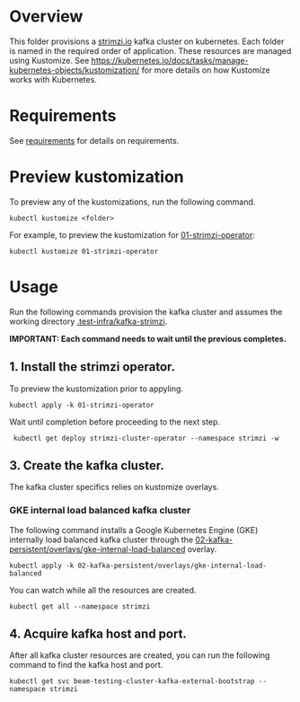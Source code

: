 <!--
    Licensed to the Apache Software Foundation (ASF) under one
    or more contributor license agreements.  See the NOTICE file
    distributed with this work for additional information
    regarding copyright ownership.  The ASF licenses this file
    to you under the Apache License, Version 2.0 (the
    "License"); you may not use this file except in compliance
    with the License.  You may obtain a copy of the License at

      http://www.apache.org/licenses/LICENSE-2.0

    Unless required by applicable law or agreed to in writing,
    software distributed under the License is distributed on an
    "AS IS" BASIS, WITHOUT WARRANTIES OR CONDITIONS OF ANY
    KIND, either express or implied.  See the License for the
    specific language governing permissions and limitations
    under the License.
-->

# Overview

This folder provisions a [strimzi.io](https://strimzi.io) kafka cluster on kubernetes.
Each folder is named in the required order of application.
These resources are managed using Kustomize.
See https://kubernetes.io/docs/tasks/manage-kubernetes-objects/kustomization/
for more details on how Kustomize works with Kubernetes.

# Requirements

See [requirements](../README.md) for details on requirements.

# Preview kustomization

To preview any of the kustomizations, run the following command.

```
kubectl kustomize <folder>
```

For example, to preview the kustomization for [01-strimzi-operator](01-strimzi-operator):

```
kubectl kustomize 01-strimzi-operator
```

# Usage

Run the following commands provision the kafka cluster and assumes
the working directory [.test-infra/kafka-strimzi](.).

**IMPORTANT: Each command needs to wait until the previous completes.**

## 1. Install the strimzi operator.

To preview the kustomization prior to appyling.

```
kubectl apply -k 01-strimzi-operator
```

Wait until completion before proceeding to the next step.

```
 kubectl get deploy strimzi-cluster-operator --namespace strimzi -w
```

## 3. Create the kafka cluster.

The kafka cluster specifics relies on kustomize overlays.

### GKE internal load balanced kafka cluster

The following command installs a Google Kubernetes Engine (GKE)
internally load balanced kafka cluster through the
[02-kafka-persistent/overlays/gke-internal-load-balanced](02-kafka-persistent/overlays/gke-internal-load-balanced)
overlay.

```
kubectl apply -k 02-kafka-persistent/overlays/gke-internal-load-balanced
```

You can watch while all the resources are created.

```
kubectl get all --namespace strimzi
```

## 4. Acquire kafka host and port.

After all kafka cluster resources are created, you can run the
following command to find the kafka host and port.

```
kubectl get svc beam-testing-cluster-kafka-external-bootstrap --namespace strimzi
```
